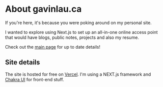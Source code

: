 # About gavinlau.ca
If you're here, it's because you were poking around on my personal site. 

I wanted to explore using Next.js to set up an all-in-one online access point that would have blogs, public notes, projects and also my resume.

Check out the [main page](www.gavinlau.ca) for up to date details!

## Site details
The site is hosted for free on [Vercel](www.vercel.com). I'm using a NEXT.js framework and [Chakra UI](www.chakra-ui.com) for front-end stuff.
